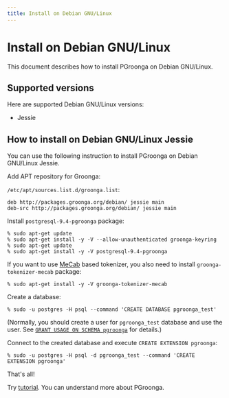 ```yaml
---
title: Install on Debian GNU/Linux
---
```


# Install on Debian GNU/Linux

This document describes how to install PGroonga on Debian GNU/Linux.

## Supported versions

Here are supported Debian GNU/Linux versions:

  * Jessie

## How to install on Debian GNU/Linux Jessie

You can use the following instruction to install PGroonga on Debian GNU/Linux Jessie.

Add APT repository for Groonga:

`/etc/apt/sources.list.d/groonga.list`:

```text
deb http://packages.groonga.org/debian/ jessie main
deb-src http://packages.groonga.org/debian/ jessie main
```

Install `postgresql-9.4-pgroonga` package:

```text
% sudo apt-get update
% sudo apt-get install -y -V --allow-unauthenticated groonga-keyring
% sudo apt-get update
% sudo apt-get install -y -V postgresql-9.4-pgroonga
```

If you want to use [MeCab](http://taku910.github.io/mecab/) based tokenizer, you also need to install `groonga-tokenizer-mecab` package:

```text
% sudo apt-get install -y -V groonga-tokenizer-mecab
```

Create a database:

```text
% sudo -u postgres -H psql --command 'CREATE DATABASE pgroonga_test'
```

(Normally, you should create a user for `pgroonga_test` database and use the user. See [`GRANT USAGE ON SCHEMA pgroonga`](../reference/grant-usage-on-schema-pgroonga.html) for details.)

Connect to the created database and execute `CREATE EXTENSION pgroonga`:

```text
% sudo -u postgres -H psql -d pgroonga_test --command 'CREATE EXTENSION pgroonga'
```

That's all!

Try [tutorial](../tutorial/). You can understand more about PGroonga.
